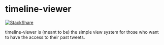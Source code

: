 timeline-viewer
=========
[![StackShare](http://img.shields.io/badge/tech-stack-0690fa.svg?style=flat)](https://stackshare.io/tbotaq/twitjump-me-2012-slash-8-2013-slash-7)

timeline-viewer is (meant to be) the simple view system for those who want to have the access to their past tweets.

